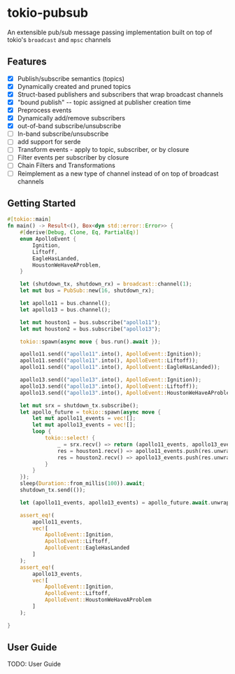 # tokio-pubsub

An extensible pub/sub message passing implementation built on top of tokio's `broadcast` and `mpsc` channels

## Features
- [X] Publish/subscribe semantics (topics)
- [X] Dynamically created and pruned topics
- [X] Struct-based publishers and subscribers that wrap broadcast channels
- [X] "bound publish" -- topic assigned at publisher creation time
- [X] Preprocess events
- [X] Dynamically add/remove subscribers
- [X] out-of-band subscribe/unsubscribe
- [ ] In-band subscribe/unsubscribe
- [ ] add support for serde 
- [ ] Transform events - apply to topic, subscriber, or by closure
- [ ] Filter events per subscriber by closure
- [ ] Chain Filters and Transformations
- [ ] Reimplement as a new type of channel instead of on top of broadcast channels

## Getting Started

```rust
#[tokio::main]
fn main() -> Result<(), Box<dyn std::error::Error>> {
    #[derive(Debug, Clone, Eq, PartialEq)]
    enum ApolloEvent {
        Ignition,
        Liftoff,
        EagleHasLanded,
        HoustonWeHaveAProblem,
    }

    let (shutdown_tx, shutdown_rx) = broadcast::channel(1);
    let mut bus = PubSub::new(16, shutdown_rx);

    let apollo11 = bus.channel();
    let apollo13 = bus.channel();

    let mut houston1 = bus.subscribe("apollo11");
    let mut houston2 = bus.subscribe("apollo13");

    tokio::spawn(async move { bus.run().await });

    apollo11.send(("apollo11".into(), ApolloEvent::Ignition));
    apollo11.send(("apollo11".into(), ApolloEvent::Liftoff));
    apollo11.send(("apollo11".into(), ApolloEvent::EagleHasLanded));

    apollo13.send(("apollo13".into(), ApolloEvent::Ignition));
    apollo13.send(("apollo13".into(), ApolloEvent::Liftoff));
    apollo13.send(("apollo13".into(), ApolloEvent::HoustonWeHaveAProblem));

    let mut srx = shutdown_tx.subscribe();
    let apollo_future = tokio::spawn(async move {
        let mut apollo11_events = vec![];
        let mut apollo13_events = vec![];
        loop {
            tokio::select! {
                _ = srx.recv() => return (apollo11_events, apollo13_events),
                res = houston1.recv() => apollo11_events.push(res.unwrap()),
                res = houston2.recv() => apollo13_events.push(res.unwrap()),
            }
        }
    });
    sleep(Duration::from_millis(100)).await;
    shutdown_tx.send(());

    let (apollo11_events, apollo13_events) = apollo_future.await.unwrap();

    assert_eq!(
        apollo11_events,
        vec![
            ApolloEvent::Ignition,
            ApolloEvent::Liftoff,
            ApolloEvent::EagleHasLanded
        ]
    );
    assert_eq!(
        apollo13_events,
        vec![
            ApolloEvent::Ignition,
            ApolloEvent::Liftoff,
            ApolloEvent::HoustonWeHaveAProblem
        ]
    );

}

```

## User Guide

TODO: User Guide

